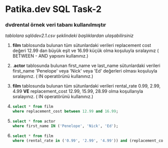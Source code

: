 # Patika.dev SQL Task-2
 ### dvdrental örnek veri tabanı kullanılmıştır <br>
 _tablolara sqlödev2.1.csv şeklindeki başlıklardan ulaşabilirsiniz_

1. **film** tablosunda bulunan tüm sütunlardaki verileri replacement cost değeri 12.99 dan büyük eşit ve 16.99 küçük olma koşuluyla sıralayınız ( BETWEEN - AND yapısını kullanınız.)
2. .**actor** tablosunda bulunan first_name ve last_name sütunlardaki verileri first_name 'Penelope' veya 'Nick' veya 'Ed' değerleri olması koşuluyla sıralayınız. ( IN operatörünü kullanınız.)
3. **film** tablosunda bulunan tüm sütunlardaki verileri rental_rate 0.99, 2.99, 4.99 **VE** replacement_cost 12.99, 15.99, 28.99 olma koşullarıyla sıralayınız. ( IN operatörünü kullanınız.)



1. ```sql
   select * from film 
   where replacement_cost between 12.99 and 16.99;
   ```

2. ```sql
   select * from actor 
   where first_name IN ('Penelope', 'Nick', 'Ed');
   ```

3. ```sql
   select * from film
   where (rental_rate in ('0.99', '2.99', '4.99')) and (replacement_cost in ('12.99', '15.99', '28.99'));
   ```

   
